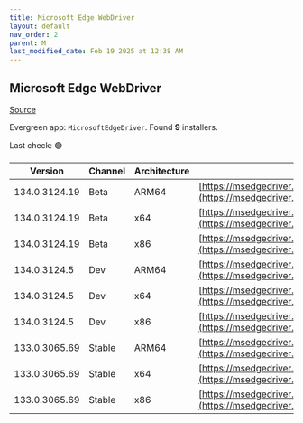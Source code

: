 ```yaml
---
title: Microsoft Edge WebDriver
layout: default
nav_order: 2
parent: M
last_modified_date: Feb 19 2025 at 12:38 AM
---
```


## Microsoft Edge WebDriver

[Source](https://www.microsoft.com/edge)

Evergreen app: `MicrosoftEdgeDriver`. Found **9** installers.

Last check: 🟢

| Version       | Channel | Architecture | URI                                                                                                                                            |
| ------------- | ------- | ------------ | ---------------------------------------------------------------------------------------------------------------------------------------------- |
| 134.0.3124.19 | Beta    | ARM64        | [https://msedgedriver.azureedge.net/134.0.3124.19/edgedriver_arm64.zip](https://msedgedriver.azureedge.net/134.0.3124.19/edgedriver_arm64.zip) |
| 134.0.3124.19 | Beta    | x64          | [https://msedgedriver.azureedge.net/134.0.3124.19/edgedriver_win64.zip](https://msedgedriver.azureedge.net/134.0.3124.19/edgedriver_win64.zip) |
| 134.0.3124.19 | Beta    | x86          | [https://msedgedriver.azureedge.net/134.0.3124.19/edgedriver_win32.zip](https://msedgedriver.azureedge.net/134.0.3124.19/edgedriver_win32.zip) |
| 134.0.3124.5  | Dev     | ARM64        | [https://msedgedriver.azureedge.net/134.0.3124.5/edgedriver_arm64.zip](https://msedgedriver.azureedge.net/134.0.3124.5/edgedriver_arm64.zip)   |
| 134.0.3124.5  | Dev     | x64          | [https://msedgedriver.azureedge.net/134.0.3124.5/edgedriver_win64.zip](https://msedgedriver.azureedge.net/134.0.3124.5/edgedriver_win64.zip)   |
| 134.0.3124.5  | Dev     | x86          | [https://msedgedriver.azureedge.net/134.0.3124.5/edgedriver_win32.zip](https://msedgedriver.azureedge.net/134.0.3124.5/edgedriver_win32.zip)   |
| 133.0.3065.69 | Stable  | ARM64        | [https://msedgedriver.azureedge.net/133.0.3065.69/edgedriver_arm64.zip](https://msedgedriver.azureedge.net/133.0.3065.69/edgedriver_arm64.zip) |
| 133.0.3065.69 | Stable  | x64          | [https://msedgedriver.azureedge.net/133.0.3065.69/edgedriver_win64.zip](https://msedgedriver.azureedge.net/133.0.3065.69/edgedriver_win64.zip) |
| 133.0.3065.69 | Stable  | x86          | [https://msedgedriver.azureedge.net/133.0.3065.69/edgedriver_win32.zip](https://msedgedriver.azureedge.net/133.0.3065.69/edgedriver_win32.zip) |
